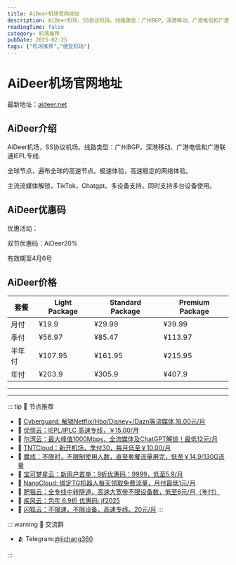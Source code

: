 ```yaml
---
title: AiDeer机场官网地址
description: AiDeer机场，SS协议机场。线路类型：广州BGP，深港移动、广港电信和广港联通IEPL专线.
readingTime: false
category: 机场推荐
pubDate: 2025-02-25
tags: ["机场推荐","便宜机场"]
---
```


# AiDeer机场官网地址

最新地址：[aideer.net](https://a.suola.link/youxinyun)

## AiDeer介绍

AiDeer机场，SS协议机场。线路类型：广州BGP，深港移动、广港电信和广港联通IEPL专线.

全球节点，遍布全球的高速节点。极速体验，高速稳定的网络体验。

主流流媒体解锁，TikTok，Chatgpt。多设备支持，同时支持多台设备使用。

## AiDeer优惠码

优惠活动：

双节优惠码：AiDeer20%

有效期至4月6号

## AiDeer价格

|套餐|Light Package|Standard Package|Premium Package|
|----|----|----|----|
|月付|¥19.9|¥29.99|¥39.99|
|季付|¥56.97|¥85.47|¥113.97|
|半年付|¥107.95|¥161.95|¥215.95|
|年付|¥203.9|¥305.9|¥407.9|

---------
---------

::: tip 🎉 节点推荐
- 🚀 [Cyberguard: 解锁Netflix/Hbo/Disney+/Dazn等流媒体,18.00元/月](https://www.cyberguard.best/#/register?code=XsreC0T5)<br>
- 🚀 [优信云：IEPL/IPLC 高速专线，￥15.00/月](https://www.优信云.com/#/register?code=JRtE5uIV)<br>
- 🚀 [尔湾云：最大峰值1000Mbps，全流媒体及ChatGPT解锁！最低12元/月](https://erwan6.net/auth/register?code=BoObCd)<br>
- 🚀 [TNTCloud：新开机场，季付30，每月低至￥10.00/月](https://haibing822.tntvipaff.cc/#/register?code=GtjJVgml)<br>
- 🚀 [魔戒：不限时，不限制使用人数，直至套餐流量用完，低至￥14.9/130G流量](https://mojie.app/#/register?code=sSdtPtLo)<br>
- 🚀 [宝可梦星云：新用户首单：9折优惠码：9999，低至5.9/月 ](https://love.521pokemon.com/register?code=56ERkkxp)<br>
- 🚀 [NanoCloud: 绑定TG机器人每天领取免费流量，月付最低1元/月](https://edu.uodoo.bid/auth/register?code=JMiOQDHf)<br>
- 🚀 [肥猫云：全专线中转隧道，高速大宽带不限设备数，低至6元/月（年付）](https://fchb1188.fcvipaff.cc/register?aff=X1vZd2wf)<br>
- 🚀 [疾风云：包年 6.9折 优惠码: jf2025](https://homes.tr25.cn?code=ReCm)<br>
- 🚀 [闪狐云：不限速，不限设备。高速专线。20元/月](https://inv02.ffaff.cc/register?aff=WQApz2pv)
:::

::: warning  💬 交流群

- 🫂 Telegram:[@jichang360](https://t.me/jichang360)

:::
